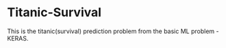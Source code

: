 # Titanic-Survival
This is the titanic(survival) prediction problem from the basic ML problem - KERAS.
